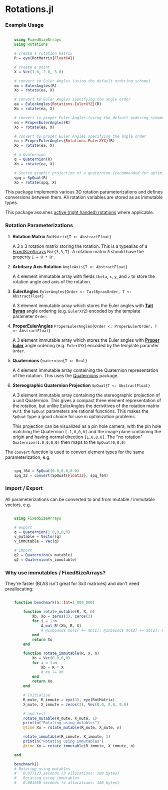 # Rotations.jl

### Example Usage

```julia

    using FixedSizeArrays
    using Rotations

    # create a rotation matrix
    R = eye(RotMatrix{Float64})

    # create a point
    X = Vec(1.0, 2.0, 3.0)

    # convert to Euler Angles (using the default ordering scheme)
    ea = EulerAngles(R)
    Xo = rotate(ea, X)

    # convert to Euler Angles specifying the angle order
    ea = EulerAngles{Rotations.EulerXYZ}(R)
    Xo = rotate(ea, X)

    # convert to proper Euler Angles (using the default ordering scheme)
    ea = ProperEulerAngles(R)
    Xo = rotate(ea, X)

    # convert to proper Euler Angles specifying the angle order
    ea = ProperEulerAngles{Rotations.EulerXYX}(R)
    Xo = rotate(ea, X)

    # a Quaternion
    q = Quaternion(R)
    Xo = rotate(ea, X)

    # Stereo graphic projection of a quaternion (recommended for optimization problems)
    spq = SpQuat(R)
    Xo = rotate(spq, X)

```

This package implements various 3D rotation parameterizations and defines conversions between them.  All rotation variables are stored as as immutable types.

This package assumes [active (right handed) rotations](https://en.wikipedia.org/wiki/Active_and_passive_transformation) where applicable.

### Rotation Parameterizations

1. **Rotation Matrix** `RotMatrix{T <: AbstractFloat}`

    A 3 x 3 rotation matrix storing the rotation.  This is a typealias of a [FixedSizeArrays](https://github.com/SimonDanisch/FixedSizeArrays.jl) `Mat{3,3,T}`.  A rotation matrix `R` should have the property `I = R * R'`.



2. **Arbitrary Axis Rotation** `AngleAxis{T <: AbstractFloat}`

    A 4 element immutable array with fields `theta`, `x`, `y`, and `z` to store the rotation angle and axis of the rotation.



3. **EulerAngles** `EulerAngles{Order <: TaitByranOrder, T <: AbstractFloat}`

    A 3 element immutable array which stores the Euler angles with [**Tait Byran**](https://en.wikipedia.org/wiki/Euler_angles#Tait.E2.80.93Bryan_angles) angle ordering (e.g. `EulerXYZ`) encoded by the template parameter `Order`.



4. **ProperEulerAngles** `ProperEulerAngles{Order <: ProperEulerOrder, T <: AbstractFloat}`

    A 3 element immutable array which stores the Euler angles with [**Proper Euler**](https://en.wikipedia.org/wiki/Euler_angles#Conventions) angle ordering (e.g. `EulerXYX`) encoded by the template paramter `Order`.



5. **Quaternions** `Quaternion{T <: Real}`

    A 4 element immutable array containing the Quaternion representation of the rotation.  This uses the [Quaternions](https://github.com/JuliaGeometry/Quaternions.jl) package.



6. **Stereographic Quaternion Projection** `SpQuat{T <: AbstractFloat}`

    A 3 element immutable array containing the stereographic projection of a unit Quaternion.  This gives a compact three element representation of the rotation, but unlike EulerAngles the derivitives of the rotation matrix w.r.t. the `SpQuat` parameters are rational functions.  This makes the `SpQuat` type a good choice for use in optimization problems.

    This projection can be visualized as a pin hole camera, with the pin hole matching the Quaternion `[-1,0,0,0]` and the image plane containing the origin and having normal direction `[1,0,0,0]`.  The "no rotation" `Quaternion(1.0,0,0,0)` then maps to the `SpQuat(0,0,0)`






The `convert` function is used to convert element types for the same parameterization, e.g.

```julia

    spq_f64 = SpQuat(0.0,0.0,0.0)
    spq_32 = convert(SpQuat{Float32}, spq_f64)

```



### Import / Export

All parameterizations can be converted to and from mutable / immutable vectors, e.g.

```julia

    using FixedSizeArrays

    # export
    q = Quaternion(1.0,0,0,0)
    v_mutable = Vector(q)
    v_immutable = Vec(q)

    # import
    q2 = Quaternion(v_mutable)
    q2 = Quaternion(v_immutable)

```


### Why use immutables / FixedSizeArrays?

They're faster (BLAS isn't great for 3x3 matrices) and don't need preallocating:

```julia

    function benchmark(n::Int=1_000_000)

        function rotate_mutable(R, X, n)
            Xb, Xo = zeros(3), zeros(3)
            for i = 1:n
                A_mul_B!(Xb, R, X)
                # @inbounds Xo[1] += Xb[1]; @inbounds Xo[2] += Xb[2]; @inbounds Xo[3] += Xb[3];
            end
            return Xo
        end

        function rotate_immutable(R, X, n)
            Xo = Vec(0.0,0,0)
            for i = 1:n
                Xb = R * X
                # Xo += Xb
            end
            return Xo
        end

        # Initialise
        R_mute, R_immute = eye(3), eye(RotMatrix)
        X_mute, X_immute = zeros(3), Vec(0.0, 0.0, 0.0)

        # and test
        rotate_mutable(R_mute, X_mute, 1)
        println("Rotating using mutables")
        @time Xo = rotate_mutable(R_mute, X_mute, n)

        rotate_immutable(R_immute, X_immute, 1)
        println("Rotating using immutables")
        @time Xo = rotate_immutable(R_immute, X_immute, n)

    end

    benchmark()
    # Rotating using mutables
    #   0.077123 seconds (3 allocations: 208 bytes)
    #   Rotating using immutables
    #   0.003569 seconds (4 allocations: 160 bytes)

```


